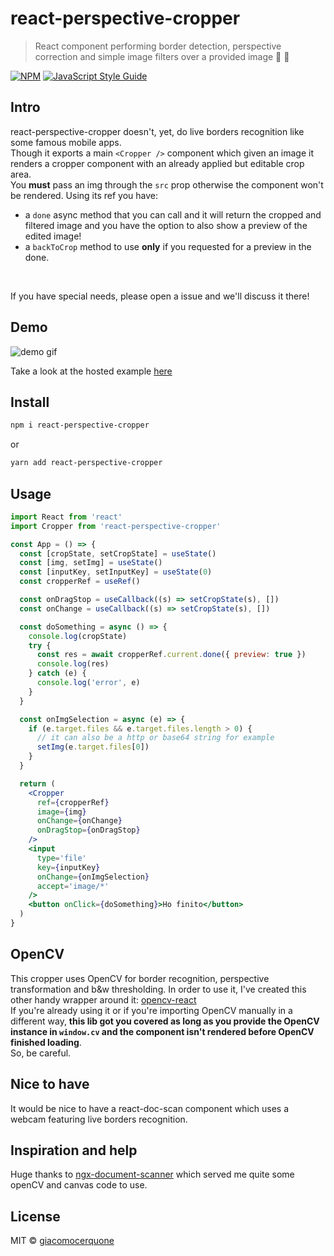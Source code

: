 # react-perspective-cropper

> React component performing border detection, perspective correction and simple image filters over a provided image 📲 📸

[![NPM](https://img.shields.io/npm/v/react-perspective-cropper.svg)](https://www.npmjs.com/package/react-perspective-cropper) [![JavaScript Style Guide](https://img.shields.io/badge/code_style-standard-brightgreen.svg)](https://standardjs.com)

## Intro

react-perspective-cropper doesn't, yet, do live borders recognition like some famous mobile apps.<br />
Though it exports a main `<Cropper />` component which given an image it renders a cropper component with an already applied but editable crop area.<br />
You **must** pass an img through the `src` prop otherwise the component won't be rendered. Using its ref you have:

- a `done` async method that you can call and it will return the cropped and filtered image and you have the option to also show a preview of the edited image!
- a `backToCrop` method to use **only** if you requested for a preview in the done.

<br />

If you have special needs, please open a issue and we'll discuss it there!

## Demo

![demo gif](https://github.com/giacomocerquone/react-perspective-cropper/blob/master/gifs/react-perspective-cropper.gif?raw=true)

Take a look at the hosted example [here](https://giacomocerquone.github.io/react-perspective-cropper/)

## Install

```bash
npm i react-perspective-cropper
```

or

```bash
yarn add react-perspective-cropper
```

## Usage

```jsx
import React from 'react'
import Cropper from 'react-perspective-cropper'

const App = () => {
  const [cropState, setCropState] = useState()
  const [img, setImg] = useState()
  const [inputKey, setInputKey] = useState(0)
  const cropperRef = useRef()

  const onDragStop = useCallback((s) => setCropState(s), [])
  const onChange = useCallback((s) => setCropState(s), [])

  const doSomething = async () => {
    console.log(cropState)
    try {
      const res = await cropperRef.current.done({ preview: true })
      console.log(res)
    } catch (e) {
      console.log('error', e)
    }
  }

  const onImgSelection = async (e) => {
    if (e.target.files && e.target.files.length > 0) {
      // it can also be a http or base64 string for example
      setImg(e.target.files[0])
    }
  }

  return (
    <Cropper
      ref={cropperRef}
      image={img}
      onChange={onChange}
      onDragStop={onDragStop}
    />
    <input
      type='file'
      key={inputKey}
      onChange={onImgSelection}
      accept='image/*'
    />
    <button onClick={doSomething}>Ho finito</button>
  )
}
```

## OpenCV

This cropper uses OpenCV for border recognition, perspective transformation and b&w thresholding. In order to use it, I've created this other handy wrapper around it: [opencv-react](https://github.com/giacomocerquone/opencv-react)<br/>
If you're already using it or if you're importing OpenCV manually in a different way, **this lib got you covered as long as you provide the OpenCV instance in `window.cv` and the component isn't rendered before OpenCV finished loading**. <br/>
So, be careful.

## Nice to have

It would be nice to have a react-doc-scan component which uses a webcam featuring live borders recognition.

## Inspiration and help

Huge thanks to [ngx-document-scanner](https://github.com/roiperlman/ngx-document-scanner) which served me quite some openCV and canvas code to use.

## License

MIT © [giacomocerquone](https://github.com/giacomocerquone)
